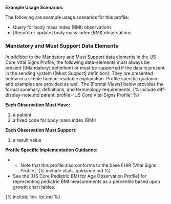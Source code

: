 
**Example Usage Scenarios:**

The following are example usage scenarios for this profile:

- Query for body mass index (BMI) observations
- [Record or update] body mass index (BMI) observations

### Mandatory and Must Support Data Elements

*In addition* to the Mandatory and Must Support data elements in the US Core Vital Signs Profile, the following data-elements must always be present ([Mandatory] definition) or must be supported if the data is present in the sending system ([Must Support] definition). They are presented below in a simple human-readable explanation. Profile specific guidance and examples are provided as well.  The [Formal Views] below provides the  formal summary, definitions, and terminology requirements.  {% include diff-display-note.md parent_profile='US Core Vital Signs Profile' %}

**Each Observation Must Have:**

1. a patient
1. a fixed code for body mass index (BMI)

**Each Observation Must Support:**

1.  a result value

**Profile Specific Implementation Guidance:**

- - Note that this profile also conforms to the base FHIR [Vital Signs Profile].
{% include vitals-guidance.md %}
- See the [US Core Pediatric BMI for Age Observation Profile] for representing pediatric BMI measurements as a percentile based upon growth chart tables.

{% include link-list.md %}
